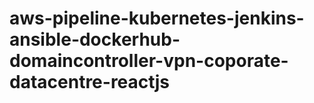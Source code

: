 # aws-pipeline-kubernetes-jenkins-ansible-dockerhub-domaincontroller-vpn-coporate-datacentre-reactjs
